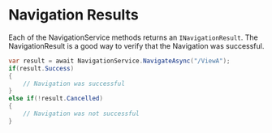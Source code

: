 # Navigation Results

Each of the NavigationService methods returns an `INavigationResult`. The NavigationResult is a good way to verify that the Navigation was successful.

```cs
var result = await NavigationService.NavigateAsync("/ViewA");
if(result.Success)
{
    // Navigation was successful
}
else if(!result.Cancelled)
{
    // Navigation was not successful
}
```